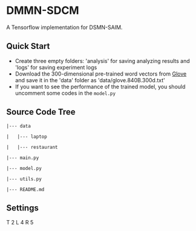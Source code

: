 # DMMN-SDCM

A Tensorflow implementation for DSMN-SAIM.

## Quick Start

- Create three empty folders: 'analysis' for saving analyzing results and 'logs' for saving experiment logs
- Download the 300-dimensional pre-trained word vectors from [Glove](https://nlp.stanford.edu/projects/glove/) and save it in the 'data' folder as 'data/glove.840B.300d.txt'
- If you want to see the performance of the trained model, you should uncomment some codes in the `model.py`

## Source Code Tree

```
|--- data

|	|--- laptop

|	|--- restaurant

|--- main.py

|--- model.py

|--- utils.py

|--- README.md
```

## Settings

T 2
L 4
R 5
